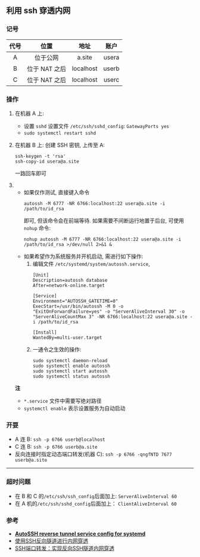 ## 利用 ssh 穿透内网

### 记号

| 代号 | 位置          | 地址      | 账户  |
| :--: | :--:          | :--:      | :--:  |
| A    | 位于公网      | a.site    | usera |
| B    | 位于 NAT 之后 | localhost | userb |
| C    | 位于 NAT 之后 | localhost | userc |

### 操作

1. 在机器 A 上:
   - 设置 `sshd` 设置文件 `/etc/ssh/sshd_config`: `GatewayPorts yes`
   - `sudo systemctl restart sshd`
1. 在机器 B 上:
   创建 SSH 密钥, 上传至 A:
   ```
   ssh-keygen -t 'rsa'
   ssh-copy-id usera@a.site
   ```
   一路回车即可
1.
   - 如果仅作测试, 直接键入命令
     ```
     autossh -M 6777 -NR 6766:localhost:22 usera@a.site -i /path/to/id_rsa
     ```
     即可, 但该命令会在前端等待. 如果需要不间断运行地置于后台,
     可使用 `nohup` 命令:
     ```
     nohup autossh -M 6777 -NR 6766:localhost:22 usera@a.site -i /path/to/id_rsa >/dev/null 2>&1 &
     ```
   - 如果希望作为系统服务并开机启动, 需进行如下操作:
     1. 编辑文件 `/etc/systemd/system/autossh.service`,
        ```
        [Unit]
        Description=autossh database
        After=network-online.target

        [Service]
        Environment="AUTOSSH_GATETIME=0"
        ExecStart=/usr/bin/autossh -M 0 -o "ExitOnForwardFailure=yes" -o "ServerAliveInterval 30" -o "ServerAliveCountMax 3" -NR 6766:localhost:22 usera@a.site -i /path/to/id_rsa

        [Install]
        WantedBy=multi-user.target
        ```
     1. 一通令之生效的操作:
        ```
        sudo systemctl daemon-reload
        sudo systemctl enable autossh
        sudo systemctl start autossh
        sudo systemctl status autossh
        ```

    **注**  
    - `*.service` 文件中需要写绝对路径
    - `systemctl enable` 表示设置服务为自动启动

### 开耍

- A 连 B: `ssh -p 6766 userb@localhost`
- C 连 B: `ssh -p 6766 userb@a.site`
- 反向连接时指定动态端口转发(机器 C): `ssh -p 6766 -qngfNTD 7677 userb@a.site`

---

### 超时问题

- 在 B 和 C 的`/etc/ssh/ssh_config`后面加上: `ServerAliveInterval 60`
- 在 A 机的`/etc/ssh/sshd_config`后面加上： `ClientAliveInterval 60`

### 参考

- [**AutoSSH reverse tunnel service config for systemd**](https://gist.github.com/ntrepid8/0af12c012dd2567c800799d86eb44f90)
- [使用SSH反向隧道进行内网穿透](http://arondight.me/2016/02/17/%E4%BD%BF%E7%94%A8SSH%E5%8F%8D%E5%90%91%E9%9A%A7%E9%81%93%E8%BF%9B%E8%A1%8C%E5%86%85%E7%BD%91%E7%A9%BF%E9%80%8F)
- [SSH端口转发：实现反向SSH隧道内网穿透](http://www.huangwenchao.com.cn/2016/10/ssh-reverse-tunnel.html)
